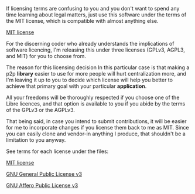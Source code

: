 If licensing terms are confusing to you and you don't want to spend any time
learning about legal matters, just use this software under the terms of the MIT license, 
which is compatible with almost anything else.

[MIT license](./LICENSE)

For the discerning coder who already understands the implications of software licencing,
I'm releasing this under three licenses (GPLv3, AGPL3, and MIT) for you to choose from.

The reason for this licensing decision In this particular case is that making a p2p **library** 
easier to use for more people will hurt centralization more, and I'm leaving it up 
to you to decide which license will help you better to achieve that primary goal with 
your particular **application**.

All your freedoms will be thoroughly respected if you choose one of the Libre licences,
and that option is available to you if you abide by the terms of the GPLv3 or the AGPLv3.

That being said, in case you intend to submit contributions, it will be easier for
me to incorporate changes if you license them back to me as MIT.
Since you can easily clone and vendor-in anything I produce, that shouldn't be
a limitation to you anyway.

See terms for each license under the files:

[MIT license](./LICENSE)

[GNU General Public License v3](./LICENSE.gplv3)

[GNU Affero Public License v3](./LICENSE.agpl3)
